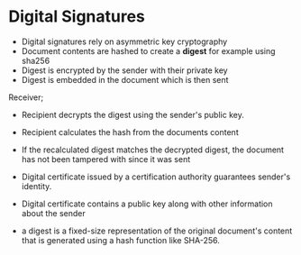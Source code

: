 # Digital Signatures

- Digital signatures rely on asymmetric key cryptography
- Document contents are hashed to create a **digest** for example using sha256
- Digest is encrypted by the sender with their private key
- Digest is embedded in the document which is then sent

Receiver;

- Recipient decrypts the digest using the sender's public key.
- Recipient calculates the hash from the documents content
- If the recalculated digest matches the decrypted digest, the document has not been tampered with since it was sent 

- Digital  certificate issued by a certification authority guarantees sender's identity.
- Digital certificate contains a public key along with  other information about the sender

- a digest is a fixed-size representation of the original document's content that is generated using a hash function 
like SHA-256.


